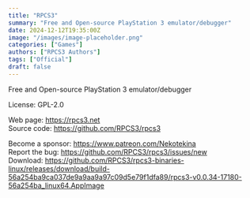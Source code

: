 ```yaml
---
title: "RPCS3"
summary: "Free and Open-source PlayStation 3 emulator/debugger"
date: 2024-12-12T19:35:00Z
image: "/images/image-placeholder.png"
categories: ["Games"]
authors: ["RPCS3 Authors"]
tags: ["Official"]
draft: false
---
```


Free and Open-source PlayStation 3 emulator/debugger

License: GPL-2.0

Web page: <https://rpcs3.net>  
Source code: <https://github.com/RPCS3/rpcs3>

Become a sponsor: <https://www.patreon.com/Nekotekina>  
Report the bug: <https://github.com/RPCS3/rpcs3/issues/new>  
Download: <https://github.com/RPCS3/rpcs3-binaries-linux/releases/download/build-56a254ba9ca037de9a9aa9a97c09d5e79f1dfa89/rpcs3-v0.0.34-17180-56a254ba_linux64.AppImage>
